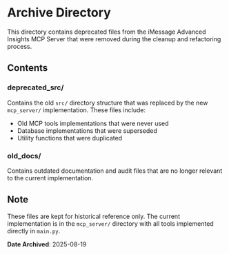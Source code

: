 # Archive Directory

This directory contains deprecated files from the iMessage Advanced Insights MCP Server that were removed during the cleanup and refactoring process.

## Contents

### deprecated_src/
Contains the old `src/` directory structure that was replaced by the new `mcp_server/` implementation. These files include:
- Old MCP tools implementations that were never used
- Database implementations that were superseded
- Utility functions that were duplicated

### old_docs/
Contains outdated documentation and audit files that are no longer relevant to the current implementation.

## Note
These files are kept for historical reference only. The current implementation is in the `mcp_server/` directory with all tools implemented directly in `main.py`.

**Date Archived**: 2025-08-19